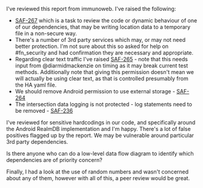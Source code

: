 I've reviewed this report from immunoweb.  I've raised the following:

* [SAF-267](https://pathcheck.atlassian.net/browse/SAF-267) which is a task to review the code or dynamic behaviour of one of our dependencies, that may be writing location data to a temporary file in a non-secure way.
* There's a number of 3rd party services which may, or may not need better protection.  I'm not sure about this so asked for help on #fn_security and had confirmation they are necessary and appropriate.
* Regarding clear text traffic I've raised [SAF-265](https://pathcheck.atlassian.net/browse/SAF-265) - note that this needs input from @diarmidmackenzie on timing as it may break current test methods.  Additionally note that giving this permission doesn't mean we will actually be using clear text, as that is controlled presumably from the HA yaml file.
* We should remove Android permission to use external storage - [SAF-264](https://pathcheck.atlassian.net/browse/SAF-264)
* The intersection data logging is not protected - log statements need to be removed - [SAF-236](https://pathcheck.atlassian.net/browse/SAF-236)

I've reviewed for sensitive hardcodings in our code, and specifically around the Android RealmDB implementation and I'm happy.  There's a lot of false positives flagged up by the report.  We may be vulnerable around particular 3rd party dependencies.

Is there anyone who can do a low-level data flow diagram to identify which dependencies are of priority concern?

Finally, I had a look at the use of random numbers and wasn't concerned about any of them, however with all of this, a peer review would be great.
